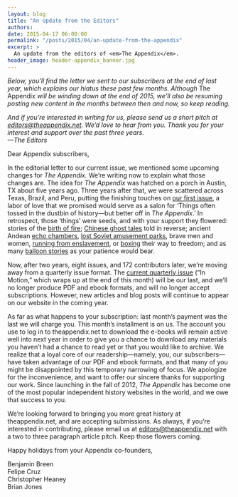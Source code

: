 ```yaml
---
layout: blog
title: "An Update from the Editors"
authors:
date: 2015-04-17 06:00:00
permalink: "/posts/2015/04/an-update-from-the-appendix"
excerpt: >
  An update from the editors of <em>The Appendix</em>.
header_image: header-appendix_banner.jpg
---
```

<em> Below, you’ll find the letter we sent to our subscribers at the end of last year, which explains our hiatus these past few months. Although </em>The Appendix<em> will be winding down at the end of 2015, we’ll also be resuming posting new content in the months between then and now, so keep reading. <br>

And if you’re interested in writing for us, please send us a short pitch at editors@theappendix.net. We’d love to hear from you. Thank you for your interest and support over the past three years. <br>
—The Editors  </em>

Dear Appendix subscribers,

In the editorial letter to our current issue, we mentioned some upcoming changes for *The Appendix.* We’re writing now to explain what those changes are. The idea for *The Appendix* was hatched on a porch in Austin, TX about five years ago. Three years after that, we were scattered across Texas, Brazil, and Peru, putting the finishing touches on [our first issue](http://theappendix.net/issues/2012/12), a labor of love that we promised would serve as a salon for ‘Things often tossed in the dustbin of history—but better off in *The Appendix*.’ In retrospect, those ‘things’ were seeds, and with your support they flowered: stories of the [birth of fire](http://theappendix.net/issues/2014/7/quests-for-fire-neanderthals-and-science-fiction); [Chinese ghost tales](http://theappendix.net/issues/2013/4/the-woman-in-green-a-chinese-ghost-tale-from-mao-to-ming-1981-1381) told in reverse; ancient Andean [echo chambers](http://theappendix.net/issues/2013/7/tuned-to-the-senses-an-archaeoacoustic-perspective-on-ancient-chavin), [lost Soviet amusement parks](http://theappendix.net/issues/2014/1/the-most-soviet-park-in-russia), brave men and women, [running from enslavement](http://theappendix.net/issues/2013/10/reclaiming-a-fugitive-landscape), or [boxing](http://theappendix.net/issues/2013/4/the-phantom-punch) their way to freedom; and as many [balloon stories](http://theappendix.net/issues/2014/10/an-art-of-air-and-fire-brazils-renegade-balloonists) as your patience would bear.

Now, after two years, eight issues, and 172 contributors later, we’re moving away from a quarterly issue format. The [current quarterly issue](http://theappendix.net/issues/2014/10) (“In Motion,” which wraps up at the end of this month) will be our last, and we’ll no longer produce PDF and ebook formats, and will no longer accept subscriptions. However, new articles and blog posts will continue to appear on our website in the coming year.

As far as what happens to your subscription: last month’s payment was the last we will charge you. This month’s installment is on us. The account you use to log in to theappendix.net to download the e-books will remain active well into next year in order to give you a chance to download any materials you haven’t had a chance to read yet or that you would like to archive. We realize that a loyal core of our readership—namely, you, our subscribers—have taken advantage of our PDF and ebook formats, and that many of you might be disappointed by this temporary narrowing of focus. We apologize for the inconvenience, and want to offer our sincere thanks for supporting our work. Since launching in the fall of 2012, *The Appendix* has become one of the most popular independent history websites in the world, and we owe that success to you.

We’re looking forward to bringing you more great history at theappendix.net, and are accepting submissions. As always, if you’re interested in contributing, please email us at editors@theappendix.net with a two to three paragraph article pitch. Keep those flowers coming.

Happy holidays from your Appendix co-founders,

Benjamin Breen<br>
Felipe Cruz<br>
Christopher Heaney<br>
Brian Jones